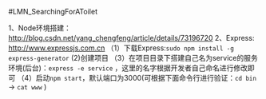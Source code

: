 #LMN_SearchingForAToilet

1、Node环境搭建：http://blog.csdn.net/yang_chengfeng/article/details/73196720
2、Express: http://www.expressjs.com.cn
（1）下载Express:`sudo npm install -g express-generator`
 (2)创建项目
（3）在项目目录下搭建自己名为service的服务环境(后台)：`express -e service` ，这里的名字根据开发者自己命名进行修改即可
（4）启动`npm start`，默认端口为3000(可根据下面命令行进行验证：`cd bin` -> `cat www` )


